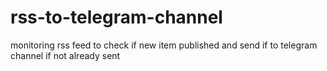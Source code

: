 # rss-to-telegram-channel
monitoring rss feed to check if new item published and send if to telegram channel if not already sent
